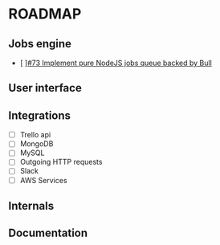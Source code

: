 # ROADMAP

## Jobs engine

- [ ][#73 Implement pure NodeJS jobs queue backed by Bull](https://github.com/tideflow-io/tideflow/issues/73)

## User interface

## Integrations

- [ ] Trello api 
- [ ] MongoDB 
- [ ] MySQL 
- [ ] Outgoing HTTP requests 
- [ ] Slack 
- [ ] AWS Services 

## Internals

## Documentation
